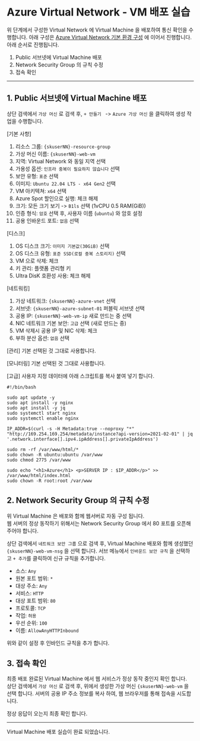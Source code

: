 # Azure Virtual Network - VM 배포 실습

위 단계에서 구성한 Virtual Network 에 Virtual Machine 을 배포하여 통신 확인을 수행합니다.
아래 구성은 [Azure Virtual Network 기본 환경 구성](../02-01-Azure-VNET/README.md) 에 이어서 진행합니다.  
아래 순서로 진행됩니다.  
  
1. Public 서브넷에 Virtual Machine 배포
2. Network Security Group 의 규칙 수정
3. 접속 확인  

---
## 1. Public 서브넷에 Virtual Machine 배포
상단 검색에서 `가상 머신` 로 검색 후, `+ 만들기 ` -> `Azure 가상 머신` 을 클릭하여 생성 작업을 수행합니다.  
  
[기본 사항]
1. 리소스 그룹: `{skuserNN}-resource-group`
2. 가상 머신 이름: `{skuserNN}-web-vm`
3. 지역: Virtual Network 와 동일 지역 선택
4. 가용성 옵션: `인프라 중복이 필요하지 않습니다` 선택
5. 보안 유형: `표준` 선택
6. 이미지: `Ubuntu 22.04 LTS - x64 Gen2` 선택
7. VM 아키텍쳐: `x64` 선택
8. Azure Spot 할인으로 실행: 체크 해제
9. 크기: 모든 크기 보기 -> `B1ls` 선택 (1vCPU 0.5 RAM(GiB))
10. 인증 형식: `암호` 선택 후, 사용자 이름 (`ubuntu`) 와 암호 설정
11. 공용 인바운드 포트: `없음` 선택
  
[디스크]
1. OS 디스크 크기: `이미지 기본값(30GiB)` 선택
2. OS 디스크 유형: `표준 SSD(로컬 중복 스토리지)` 선택
3. VM 으로 삭제: 체크
4. 키 관리: 플랫폼 관리형 키
5. Ultra DisK 호환성 사용: 체크 해제
  
[네트워킹]
1. 가상 네트워크: `{skuserNN}-azure-vnet` 선택
2. 서브넷: `{skuserNN}-azure-subnet-01` 퍼블릭 서브넷 선택
3. 공용 IP: `{skuserNN}-web-vm-ip` 새로 만드는 중 선택
4. NIC 네트워크 기본 보안: `고급` 선택 (새로 만드는 중)
5. VM 삭제시 공용 IP 및 NIC 삭제: 체크
6. 부하 분산 옵션: `없음` 선택

[관리]
기본 선택된 것 그대로 사용합니다.  

[모니터링]
기본 선택된 것 그대로 사용합니다.  

[고급]
사용자 지정 데이터에 아래 스크립트를 복사 붙여 넣기 합니다.  

```
#!/bin/bash

sudo apt update -y
sudo apt install -y nginx
sudo apt install -y jq
sudo systemctl start nginx
sudo systemctl enable nginx

IP_ADDR=$(curl -s -H Metadata:true --noproxy "*" "http://169.254.169.254/metadata/instance?api-version=2021-02-01" | jq '.network.interface[].ipv4.ipAddress[].privateIpAddress')

sudo rm -rf /var/www/html/*
sudo chown -R ubuntu:ubuntu /var/www
sudo chmod 2775 /var/www

sudo echo "<h1>Azure</h1> <p>SERVER IP : $IP_ADDR</p>" >> /var/www/html/index.html
sudo chown -R root:root /var/www
```


## 2. Network Security Group 의 규칙 수정
위 Virtual Machine 은 배포와 함께 웹서버로 자동 구성 됩니다.  
웹 서버의 정상 동작하기 위해서는 Network Security Group 에서 80 포트를 오픈해 주어야 합니다.  

상단 검색에서 `네트워크 보안 그룹` 으로 검색 후, Virtual Machine 배포와 함께 생성했던 `{skuserNN}-web-vm-nsg` 을 선택 합니다.
서브 메뉴에서 `인바운드 보안 규칙` 을 선택하고 `+ 추가`를 클릭하여 신규 규칙을 추가합니다. 

- 소스: `Any`
- 원본 포트 범위: `*`
- 대상 주소: `Any`
- 서비스: `HTTP`
- 대상 포트 범위: `80`
- 프로토콜: `TCP`
- 작업: `허용`
- 우선 순위: `100`
- 이름: `AllowAnyHTTPInbound`

위와 같이 설정 후 인바인드 규칙을 추가 합니다.  


## 3. 접속 확인
최종 배포 완료된 Virtual Machine 에서 웹 서비스가 정상 동작 중인지 확인 합니다.  
상단 검색에서 `가상 머신` 로 검색 후, 위에서 생성한 가상 머신 `{skuserNN}-web-vm` 을 선택 합니다. 
서버의 공용 IP 주소 정보를 복사 하여, 웹 브라우저를 통해 접속을 시도합니다.  
  
정상 응답이 오는지 최종 확인 합니다.  

---

Virtual Machine 배포 실습이 완료 되었습니다.
